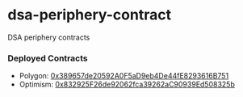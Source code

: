 # dsa-periphery-contract
DSA periphery contracts

### Deployed Contracts
- Polygon: [0x389657de20592A0F5aD9eb4De44fE8293616B751](https://polygonscan.com/address/0x389657de20592A0F5aD9eb4De44fE8293616B751#code)
- Optimism: [0x832925F26de92062fca39262aC90939Ed508325b](https://optimistic.etherscan.io/address/0x832925F26de92062fca39262aC90939Ed508325b)